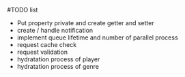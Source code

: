 #TODO list

* Put property private and create getter and setter
* create / handle notification
* implement queue lifetime and number of parallel process
* request cache check
* request validation
* hydratation process of player
* hydratation process of genre

